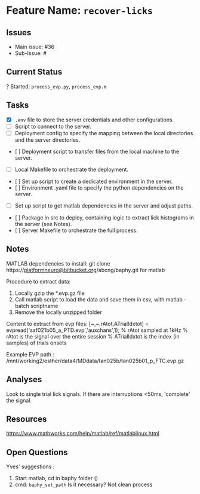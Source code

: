 # Feature Name: `recover-licks`

## Issues
- Main issue: #36
- Sub-Issue:  #

## Current Status
?
Started: `process_evp.py`, `process_evp.m`

## Tasks
- [X] `.env` file to store the server credentials and other configurations.
- [ ] Script to connect to the server.
- [ ] Deployment config to specify the mapping between the local directories and the server
  directories.
- [ ] Deployment script to transfer files from the local machine to the server.
- [ ] Local Makefile to orchestrate the deployment.
- [ ] Set up script to create a dedicated environment in the server.
- [ ] Environment .yaml file to specify the python dependencies on the server.
- [ ] Set up script to get matlab dependencies in the server and adjust paths.
- [ ] Package in src to deploy, containing logic to extract lick histograms in the server (see
  Notes).
- [ ] Server Makefile to orchestrate the full process.


## Notes
MATLAB dependencies to install:
git clone https://platformneuro@bitbucket.org/abcng/baphy.git  for matlab

Procedure to extract data:
1. Locally gzip the *.evp.gz file
2. Call matlab script to load the data and save them in csv, with matlab -batch scriptname
3. Remove the locally unzipped folder

Content to extract from evp files:
[~,~,rAtot,ATrialIdxtot] = evpread('saf021b05_a_PTD.evp','auxchans',1);
% rAtot sampled at 1kHz
% rAtot is the signal over the entire session
% ATrialIdxtot is the index (in samples) of trials onsets

Example EVP path : /mnt/working2/esther/data4/MDdata/tan025b/tan025b01_p_FTC.evp.gz

## Analyses
Look to single trial lick signals.
If there are interruptions <50ms, 'complete' the signal.

## Resources
https://www.mathworks.com/help/matlab/ref/matlablinux.html

## Open Questions
Yves' suggestions :
1. Start matlab, cd in baphy folder ()
3. cmd: `baphy_set_path`
Is it necessary? Not clean process
